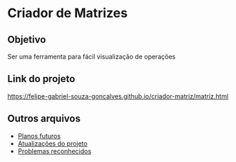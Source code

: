 # Criador de Matrizes

## Objetivo
Ser uma ferramenta para fácil visualização de operações 

## Link do projeto
https://felipe-gabriel-souza-goncalves.github.io/criador-matriz/matriz.html

## Outros arquivos
- [Planos futuros](/md_info/ROADMAP.md)
- [Atualizações do projeto](/md_info/CHANGELOG.md)
- [Problemas reconhecidos](/md_info/KNOWN_ISSUES.md)